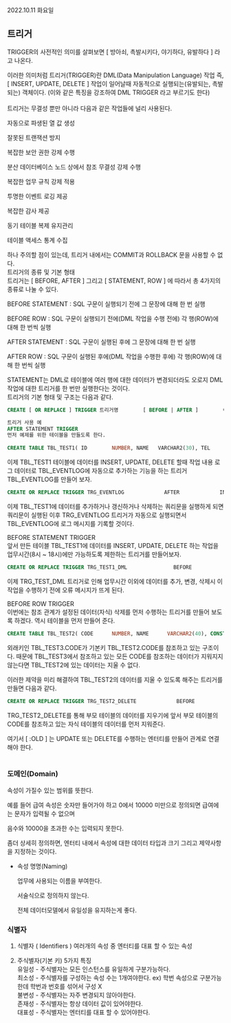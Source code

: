2022.10.11 화요일

## 트리거

TRIGGER의 사전적인 의미를 살펴보면 [ 방아쇠, 촉발시키다, 야기하다, 유발하다 ] 라고 나온다.

이러한 의미처럼 트리거(TRIGGER)란 DML(Data Manipulation Language) 작업 즉, [ INSERT, UPDATE, DELETE ] 작업이 일어날때 자동적으로 실행되는(유발되는, 촉발되는) 객체이다. (이와 같은 특징을 강조하여 DML TRIGGER 라고 부르기도 한다)   
<br>
트리거는 무결성 뿐만 아니라 다음과 같은 작업들에 널리 사용된다.

자동으로 파생된 열 값 생성

잘못된 트랜잭션 방지

복잡한 보안 권한 강제 수행

분산 데이터베이스 노드 상에서 참조 무결성 강제 수행

복잡한 업무 규칙 강제 적용

투명한 이벤트 로깅 제공

복잡한 감사 제공

동기 테이블 복제 유지관리

테이블 액세스 통계 수집

하나 주의할 점이 있는데, 트리거 내에서는 COMMIT과 ROLLBACK 문을 사용할 수 없다. 
 <br>
트리거의 종류 및 기본 형태  
트리거는 [ BEFORE, AFTER ] 그리고 [ STATEMENT, ROW ] 에 따라서 총 4가지의 종류로 나눌 수 있다.

BEFORE STATEMENT : SQL 구문이 실행되기 전에 그 문장에 대해 한 번 실행
<br>

BEFORE ROW : SQL 구문이 실행되기 전에(DML 작업을 수행 전에) 각 행(ROW)에 대해 한 번씩 실행
<br>

AFTER STATEMENT : SQL 구문이 실행된 후에 그 문장에 대해 한 번 실행
<br>

AFTER ROW : SQL 구문이 실행된 후에(DML 작업을 수행한 후에) 각 행(ROW)에 대해 한 번씩 실행

STATEMENT는 DML로 테이블에 여러 행에 대한 데이터가 변경되더라도 오로지 DML 작업에 대한 트리거를 한 번만 실행한다는 것이다.  
 <br>
트리거의 기본 형태 및 구조는 다음과 같다.

```sql
CREATE [ OR REPLACE ] TRIGGER 트리거명        [ BEFORE | AFTER ]        이벤트1 [ OR 이벤트2 [ OR 이벤트3 ] ] ON 테이블명   -- 장착되는 테이블        [ FOR EACH ROW [WHEN TRIGGER 조건] ]               [ DECLARE ]        -- 선언 구문        (...)BEGIN        -- 실행 구문        (...)END;
```

```sql
트리거 사용 예
AFTER STATEMENT TRIGGER
먼저 예제를 위한 테이블을 만들도록 한다.
 
CREATE TABLE TBL_TEST1( ID        NUMBER, NAME   VARCHAR2(30), TEL       VARCHAR2(60), CONSTRAINT TEST1_ID_PK PRIMARY KEY(ID));--==>> Table TBL_TEST1이(가) 생성되었습니다.CREATE TABLE TBL_EVENTLOG( MEMO    VARCHAR2(200), ILJA        DATE DEFAULT SYSDATE);--==>> Table TBL_EVENTLOG이(가) 생성되었습니다.

```

이제 TBL_TEST1 테이블에 데이터를 INSERT, UPDATE, DELETE 할때 작업 내용 로그 데이터로 TBL_EVENTLOG에 자동으로 추가하는 기능을 하는 트리거 TBL_EVENTLOG를 만들어 보자.

```sql
CREATE OR REPLACE TRIGGER TRG_EVENTLOG             AFTER             INSERT OR UPDATE OR DELETE ON TBL_TEST1             -- (FOR EACH ROW... 생략시 기본으로 STATEMENT로 사용)BEGIN       -- 이벤트 종류 구분 (조건문을 통한 분기)       IF (INSERTING)           THEN INSERT INTO TBL_EVENTLOG(MEMO)                   VALUES( 'INSERT 쿼리가 실행되었습니다.' );       ELSIF (UPDATING)           THEN INSERT INTO TBL_EVENTLOG(MEMO)                   VALUES( 'UPDATE 쿼리가 실행되었습니다.' );       ELSIF (DELETING)           THEN INSERT INTO TBL_EVENTLOG(MEMO)                   VALUES( 'UPDATE 쿼리가 실행되었습니다.' );       END IF;       -- COMMIT;       --> 트리거 내에서는 COMMIT / ROLLBACK 사용 불가END;--==>> Trigger TRG_EVENTLOG이(가) 컴파일되었습니다.
```

이제 TBL_TEST1에 데이터를 추가하거나 갱신하거나 삭제하는 쿼리문을 실행하게 되면 쿼리문이 실행된 이후 TRG_EVENTLOG 트리거가 자동으로 실행되면서 TBL_EVENTLOG에 로그 메시지를 기록할 것이다.

BEFORE STATEMENT TRIGGER  
앞서 만든 테이블 TBL_TEST1에 데이터를 INSERT, UPDATE, DELETE 하는 작업을 업무시간(8시 ~ 18시)에만 가능하도록 제한하는 트리거를 만들어보자.

```sql
CREATE OR REPLACE TRIGGER TRG_TEST1_DML               BEFORE             INSERT OR UPDATE OR DELETE ON TBL_TEST1BEGIN    IF ( TO_NUMBER( TO_CHAR( SYSDATE, 'HH24' ) ) < 8         OR TO_NUMBER ( TO_CHAR( SYSDATE, 'HH24') ) > 17 )        THEN RAISE_APPLICATION_ERROR(-20003, '작업은 08:00 ~ 18:00 까지만 가능합니다.');    END IF;END;--==>> Trigger TRG_TEST1_DML이(가) 컴파일되었습니다.
```

이제 TRG_TEST_DML 트리거로 인해 업무시간 이외에 데이터를 추가, 변경, 삭제시 이 작업을 수행하기 전에 오류 메시지가 뜨게 된다.

BEFORE ROW TRIGGER  
이번에는 참조 관계가 설정된 데이터(자식) 삭제를 먼저 수행하는 트리거를 만들어 보도록 하겠다. 역시 테이블을 먼저 만들어 준다.

```sql
CREATE TABLE TBL_TEST2( CODE      NUMBER, NAME      VARCHAR2(40), CONSTRAINT TEST2_CODE_PK PRIMARY KEY(CODE));--==>> Table TBL_TEST2이(가) 생성되었습니다.CREATE TABLE TBL_TEST3( SID       NUMBER, CODE    NUMBER, SU        NUMBER, CONSTRAINT TEST3_SID_PK PRIMARY KEY(SID), CONSTRAINT TEST3_CODE_FK FOREIGN KEY(CODE)                    REFERENCES TBL_TEST2(CODE));--==>> Table TBL_TEST3이(가) 생성되었습니다.
```

외래키인 TBL_TEST3.CODE가 기본키 TBL_TEST2.CODE를 참조하고 있는 구조이다. 때문에 TBL_TEST3에서 참조하고 있는 모든 CODE를 참조하는 데이터가 지워지지 않는다면 TBL_TEST2에 있는 데이터는 지울 수 없다.

이러한 제약을 미리 해결하여 TBL_TEST2의 데이터를 지울 수 있도록 해주는 트리거를 만들면 다음과 같다.

```sql
CREATE OR REPLACE TRIGGER TRG_TEST2_DELETE             BEFORE             DELETE ON TBL_TEST2             FOR EACH ROWBEGIN    DELETE    FROM TBL_TEST3    WHERE CODE = :OLD.CODE;END;--==>> Trigger TRG_TEST2_DELETE이(가) 컴파일되었습니다.
```

TRG_TEST2_DELETE를 통해 부모 테이블의 데이터를 지우기에 앞서 부모 테이블의 CODE를 참조하고 있는 자식 테이블의 데이터를 먼저 지워준다.

여기서 [ :OLD ] 는 UPDATE 또는 DELETE를 수행하는 엔터티를 만들어 관계로 연결해야 한다.
<br><br>

### 도메인(Domain)

속성이 가질수 있는 범위를 뜻한다.

예를 들어 급여 속성은 숫자만 들어가야 하고 0에서 10000 미만으로 정의되면 급여에는 문자가 입력될 수 없으며

음수와 10000을 초과한 수는 입력되지 못한다.

좀더 상세히 정의하면, 엔터티 내에서 속성에 대한 데이터 타입과 크기 그리고 제약사항을 지정하는 것이다.

- 속성 명명(Naming)

  업무에 사용되는 이름을 부여한다.

  서술식으로 정의하지 않는다.

  전체 데이터모델에서 유일성을 유지하는게 좋다.

### 식별자

1. 식별자 ( Identifiers )
   여러개의 속성 중 엔터티를 대표 할 수 있는 속성

2. 주식별자(기본 키) 5가지 특징  
   유일성 - 주식별자는 모든 인스턴스를 유일하게 구분가능하다.  
   최소성 - 주식별자를 구성하는 속성 수는 1개여야한다. ex) 학번 속성으로 구분가능한데 학번과 번호를 섞어서 구성 X  
   불변성 - 주식별자는 자주 변경되지 않아야한다.  
   존재성 - 주식별자는 항상 데이터 값이 있어야한다.  
   대표성 - 주식별자는 엔터티를 대표 할 수 있어야한다.

